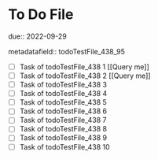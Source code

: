 # To Do File

due:: 2022-09-29

metadatafield:: todoTestFile_438_95

- [ ] Task of todoTestFile_438 1 [[Query me]]
- [ ] Task of todoTestFile_438 2 [[Query me]]
- [ ] Task of todoTestFile_438 3
- [ ] Task of todoTestFile_438 4
- [ ] Task of todoTestFile_438 5
- [ ] Task of todoTestFile_438 6
- [ ] Task of todoTestFile_438 7
- [ ] Task of todoTestFile_438 8
- [ ] Task of todoTestFile_438 9
- [ ] Task of todoTestFile_438 10